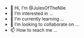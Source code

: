 - 👋 Hi, I’m @JulesOfTheNile
- 👀 I’m interested in ...
- 🌱 I’m currently learning ...
- 💞️ I’m looking to collaborate on ...
- 📫 How to reach me ...

<!---
JulesOfTheNile/JulesOfTheNile is a ✨ special ✨ repository because its `README.md` (this file) appears on your GitHub profile.
You can click the Preview link to take a look at your changes.
--->
